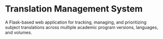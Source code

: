 # Translation Management System

A Flask-based web application for tracking, managing, and prioritizing subject translations across multiple academic program versions, languages, and volumes.

